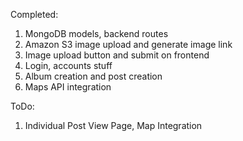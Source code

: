 Completed: 
1. MongoDB models, backend routes
2. Amazon S3 image upload and generate image link
3. Image upload button and submit on frontend
4. Login, accounts stuff
5. Album creation and post creation
6. Maps API integration

ToDo:
1. Individual Post View Page, Map Integration
